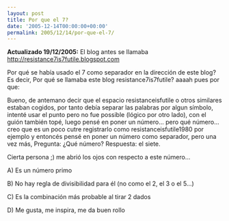 ```yaml
---
layout: post
title: Por que el 7?
date: '2005-12-14T00:00:00+00:00'
permalink: 2005/12/14/por-que-el-7/
---
```

<strong>Actualizado 19/12/2005:</strong> El blog antes se llamaba http://resistance7is7futile.blogspot.com

Por qu&#233; se hab&#237;a usado el 7 como separador en la direcci&#243;n de este blog?
Es decir, Por qu&#233; se llamaba este blog resistance7is7futile? aaaah pues por que:

Bueno, de antemano decir que el espacio resistanceisfutile o otros similares estaban cogidos, por tanto deb&#237;a separar las palabras por algun s&#237;mbolo, intent&#233; usar el punto pero no fue possible (l&#243;gico por otro lado), con el gui&#243;n tambi&#233;n top&#233;, luego pens&#233; en poner un n&#250;mero... pero qu&#233; n&#250;mero... creo que es un poco cutre registrarlo como resistanceisfutile1980 por ejemplo y entonc&#233;s pens&#233; en poner un n&#250;mero como separador, pero una vez m&#225;s, Pregunta: &#191;Qu&#233; n&#250;mero? Respuesta: el siete.

Cierta persona ;) me abri&#243; los ojos con respecto a este n&#250;mero...

A) Es un n&#250;mero primo

B) No hay regla de divisibilidad para &#233;l (no como el 2, el 3 o el 5...)

C) Es la combinaci&#243;n m&#225;s probable al tirar 2 dados

D) Me gusta, me inspira, me da buen rollo


<a href="http://photos1.blogger.com/blogger/6639/1972/1600/n_o_d_i_c_e.jpg">
</a><a href="http://photos1.blogger.com/blogger/6639/1972/1600/n_o_d_i_c_e.jpg"><img alt="" border="0" src="http://photos1.blogger.com/blogger/6639/1972/200/n_o_d_i_c_e.jpg" style="cursor: pointer;"/></a><a href="http://photos1.blogger.com/blogger/6639/1972/1600/n_o_d_i_c_e.jpg">
</a>
